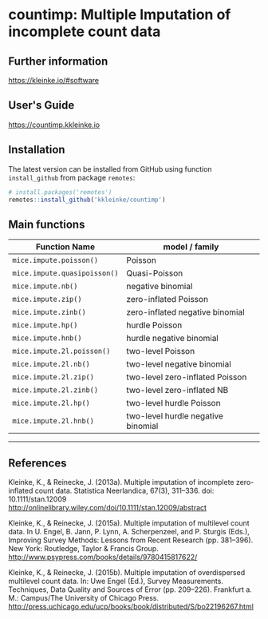 countimp: Multiple Imputation of incomplete count data
======================================================

Further information
-------------------
https://kleinke.io/#software

User's Guide
-------------------

https://countimp.kkleinke.io

Installation
------------

The latest version can be installed from GitHub using function `install_github` from package `remotes`:

``` r
# install.packages('remotes')
remotes::install_github('kkleinke/countimp')
```



Main functions
--------------

| Function Name                | model / family                         |
|------------------------------|----------------------------------------|
| `mice.impute.poisson()`      | Poisson                                |
| `mice.impute.quasipoisson()` | Quasi-Poisson                          |
| `mice.impute.nb()`           | negative binomial                      |
| `mice.impute.zip()`          | zero-inflated Poisson                  |
| `mice.impute.zinb()`         | zero-inflated negative binomial        |
| `mice.impute.hp()`           | hurdle Poisson                         |
| `mice.impute.hnb()`          | hurdle negative binomial               | 
| `mice.impute.2l.poisson()`   | two-level Poisson                      |
| `mice.impute.2l.nb()`        | two-level negative binomial            |
| `mice.impute.2l.zip()`       | two-level zero-inflated Poisson        |
| `mice.impute.2l.zinb()`      | two-level zero-inflated NB             |
| `mice.impute.2l.hp()`        | two-level hurdle Poisson               |
| `mice.impute.2l.hnb()`       | two-level hurdle negative binomial     |
-------------------------------------------------------------------------

References
----------
Kleinke, K., & Reinecke, J. (2013a). Multiple imputation of incomplete zero-inflated count data. Statistica Neerlandica, 67(3), 311–336. doi: 10.1111/stan.12009
http://onlinelibrary.wiley.com/doi/10.1111/stan.12009/abstract

Kleinke, K., & Reinecke, J. (2015a). Multiple imputation of multilevel count data. In U. Engel, B. Jann, P. Lynn, A. Scherpenzeel, and P. Sturgis (Eds.), Improving Survey Methods: Lessons from Recent Research (pp. 381–396). New York: Routledge, Taylor & Francis Group.
http://www.psypress.com/books/details/9780415817622/

Kleinke, K., & Reinecke, J. (2015b). Multiple imputation of overdispersed multilevel count data. In: Uwe Engel (Ed.), Survey Measurements. Techniques, Data Quality and Sources of Error (pp. 209–226). Frankfurt a. M.: Campus/The University of Chicago Press.
http://press.uchicago.edu/ucp/books/book/distributed/S/bo22196267.html

